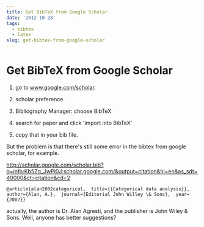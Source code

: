 ```yaml
---
title: Get BibTeX from Google Scholar
date: '2012-10-28'
tags:
  - bibtex
  - latex
slug: get-bibtex-from-google-scholar
---
```



Get BibTeX from Google Scholar
==========

1. go to www.google.com/scholar.

2. scholar preference

3. Bibliography Manager: choose BibTeX

4. search for paper and click 'import into BibTeX'

5. copy that in your bib file.

But the problem is that there's still some error in the bibtex from google scholar, for example.

<http://scholar.google.com/scholar.bib?q=info:Kb5Zq_JwPi0J:scholar.google.com/&output=citation&hl=en&as_sdt=40000&ct=citation&cd=2>

    @article{alan2002categorical,  title={{Categorical data analysis}},  author={Alan, A.},  journal={Editorial John Willey \& Sons},  year={2002}}
	
actually, the author is Dr. Alan Agresti, and the publisher is John Wiley & Sons. Well, anyone has better suggestions?
